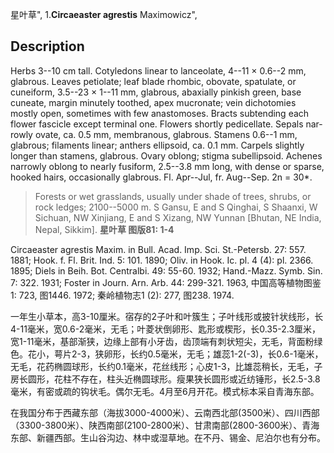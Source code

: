 星叶草",
1.**Circaeaster agrestis** Maximowicz",

## Description
Herbs 3--10 cm tall. Cotyledons linear to lanceolate, 4--11 × 0.6--2 mm, glabrous. Leaves petiolate; leaf blade rhombic, obovate, spatulate, or cuneiform, 3.5--23 × 1--11 mm, glabrous, abaxially pinkish green, base cuneate, margin minutely toothed, apex mucronate; vein dichotomies mostly open, sometimes with few anastomoses. Bracts subtending each flower fascicle except terminal one. Flowers shortly pedicellate. Sepals nar- rowly ovate, ca. 0.5 mm, membranous, glabrous. Stamens 0.6--1 mm, glabrous; filaments linear; anthers ellipsoid, ca. 0.1 mm. Carpels slightly longer than stamens, glabrous. Ovary oblong; stigma subellipsoid. Achenes narrowly oblong to nearly fusiform, 2.5--3.8 mm long, with dense or sparse, hooked hairs, occasionally glabrous. Fl. Apr--Jul, fr. Aug--Sep. 2n = 30*.

> Forests or wet grasslands, usually under shade of trees, shrubs, or rock ledges; 2100--5000 m. S Gansu, E and S Qinghai, S Shaanxi, W Sichuan, NW Xinjiang, E and S Xizang, NW Yunnan [Bhutan, NE India, Nepal, Sikkim].
**星叶草 图版81: 1-4**

Circaeaster agrestis Maxim. in Bull. Acad. Imp. Sci. St.-Petersb. 27: 557. 1881; Hook. f. Fl. Brit. Ind. 5: 101. 1890; Oliv. in Hook. Ic. pl. 4 (4): pl. 2366. 1895; Diels in Beih. Bot. Centralbi. 49: 55-60. 1932; Hand.-Mazz. Symb. Sin. 7: 322. 1931; Foster in Journ. Arn. Arb. 44: 299-321. 1963, 中国高等植物图鉴1: 723, 图1446. 1972; 秦岭植物志1 (2): 277, 图238. 1974.

一年生小草本，高3-10厘米。宿存的2子叶和叶簇生；子叶线形或披针状线形，长4-11毫米，宽0.6-2毫米，无毛；叶菱状倒卵形、匙形或楔形，长0.35-2.3厘米，宽1-11毫米，基部渐狭，边缘上部有小牙齿，齿顶端有刺状短尖，无毛，背面粉绿色。花小，萼片2-3，狭卵形，长约0.5毫米，无毛；雄蕊1-2(-3)，长0.6-1毫米，无毛，花药椭圆球形，长约0.1毫米，花丝线形；心皮1-3，比雄蕊稍长，无毛，子房长圆形，花柱不存在，柱头近椭圆球形。瘦果狭长圆形或近纺锤形，长2.5-3.8毫米，有密或疏的钩状毛。偶尔无毛。4月至6月开花。模式标本采自青海东部。

在我国分布于西藏东部（海拔3000-4000米）、云南西北部(3500米）、四川西部（3300-3800米）、陕西南部(2100-2800米）、甘肃南部(2800-3600米）、青海东部、新疆西部。生山谷沟边、林中或湿草地。在不丹、锡金、尼泊尔也有分布。
